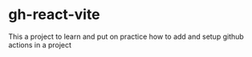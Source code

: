 # gh-react-vite

This a project to learn and put on practice how to add and setup github actions in a project
